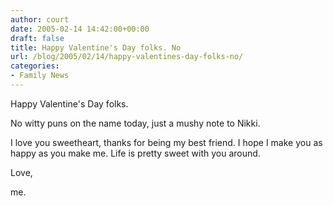 ```yaml
---
author: court
date: 2005-02-14 14:42:00+00:00
draft: false
title: Happy Valentine's Day folks. No
url: /blog/2005/02/14/happy-valentines-day-folks-no/
categories:
- Family News
---
```


Happy Valentine's Day folks.  




No witty puns on the name today, just a mushy note to Nikki.




I love you sweetheart, thanks for being my best friend.  I hope I make you as happy as you make me.  Life is pretty sweet with you around.




Love,  

me.




